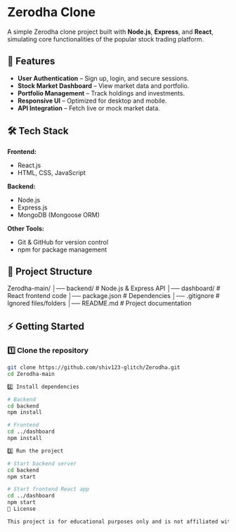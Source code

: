 # Zerodha Clone

A simple Zerodha clone project built with **Node.js**, **Express**, and **React**, simulating core functionalities of the popular stock trading platform.

## 🚀 Features
- **User Authentication** – Sign up, login, and secure sessions.
- **Stock Market Dashboard** – View market data and portfolio.
- **Portfolio Management** – Track holdings and investments.
- **Responsive UI** – Optimized for desktop and mobile.
- **API Integration** – Fetch live or mock market data.

## 🛠 Tech Stack
**Frontend:**
- React.js
- HTML, CSS, JavaScript

**Backend:**
- Node.js
- Express.js
- MongoDB (Mongoose ORM)

**Other Tools:**
- Git & GitHub for version control
- npm for package management

## 📂 Project Structure
Zerodha-main/
│── backend/ # Node.js & Express API
│── dashboard/ # React frontend code
│── package.json # Dependencies
│── .gitignore # Ignored files/folders
│── README.md # Project documentation

## ⚡ Getting Started

### 1️⃣ Clone the repository
```bash
git clone https://github.com/shiv123-glitch/Zerodha.git
cd Zerodha-main

2️⃣ Install dependencies

# Backend
cd backend
npm install

# Frontend
cd ../dashboard
npm install

3️⃣ Run the project

# Start backend server
cd backend
npm start

# Start frontend React app
cd ../dashboard
npm start
📜 License

This project is for educational purposes only and is not affiliated with Zerodha.
